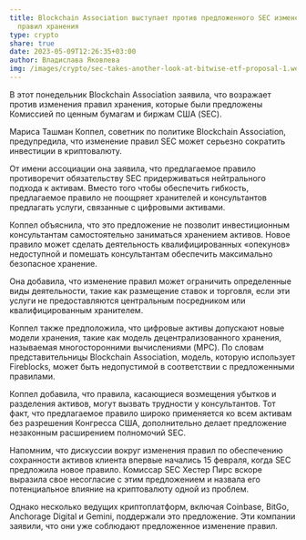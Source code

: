 ```yaml
---
title: Blockchain Association выступает против предложенного SEC изменения
  правил хранения
type: crypto
share: true
date: 2023-05-09T12:26:35+03:00
author: Владислава Яковлева
img: /images/crypto/sec-takes-another-look-at-bitwise-etf-proposal-1.webp
---
```

В этот понедельник Blockchain Association заявила, что возражает против изменения правил хранения, которые были предложены Комиссией по ценным бумагам и биржам США (SEC).

Мариса Ташман Коппел, советник по политике Blockchain Association, предупредила, что изменение правил SEC может серьезно сократить инвестиции в криптовалюту.

От имени ассоциации она заявила, что предлагаемое правило противоречит обязательству SEC придерживаться нейтрального подхода к активам. Вместо того чтобы обеспечить гибкость, предлагаемое правило не поощряет хранителей и консультантов предлагать услуги, связанные с цифровыми активами.

Коппел объяснила, что это предложение не позволит инвестиционным консультантам самостоятельно заниматься хранением активов. Новое правило может сделать деятельность квалифицированных «опекунов» недоступной и помешать консультантам обеспечить максимально безопасное хранение.

Она добавила, что изменение правил может ограничить определенные виды деятельности, такие как размещение ставок и торговля, если эти услуги не предоставляются центральным посредником или квалифицированным хранителем.

Коппел также предположила, что цифровые активы допускают новые модели хранения, такие как модель децентрализованного хранения, называемая многосторонними вычислениями (MPC). По словам представительницы Blockchain Association, модель, которую использует Fireblocks, может быть недопустимой в соответствии с предложенными правилами.

Коппел добавила, что правила, касающиеся возмещения убытков и разделения активов, могут вызвать трудности у консультантов. Тот факт, что предлагаемое правило широко применяется ко всем активам без разрешения Конгресса США, дополнительно делает предложение незаконным расширением полномочий SEC.

Напомним, что дискуссии вокруг изменения правил по обеспечению сохранности активов клиента впервые начались 15 февраля, когда SEC предложила новое правило. Комиссар SEC Хестер Пирс вскоре выразила свое несогласие с этим предложением и назвала его потенциальное влияние на криптовалюту одной из проблем.

Однако несколько ведущих криптоплатформ, включая Coinbase, BitGo, Anchorage Digital и Gemini, поддержали это предложение. Эти компании заявили, что они уже соблюдают предложенное изменение правил.